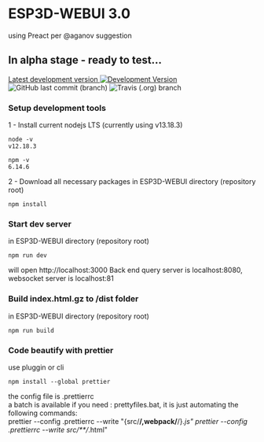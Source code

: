 # ESP3D-WEBUI 3.0
using Preact per @aganov suggestion

## In alpha stage - ready to test...

 [Latest development version ![Development Version](https://img.shields.io/badge/Devt-v3.0-yellow?style=plastic)](https://github.com/luc-github/ESP3D-WEBUI/tree/3.0)  ![GitHub last commit (branch)](https://img.shields.io/github/last-commit/luc-github/ESP3D-WEBUI/3.0?style=plastic)  ![Travis (.org) branch](https://img.shields.io/travis/luc-github/ESP3D-WEBUI/3.0?style=plastic)
   
### Setup development tools

1 - Install current nodejs LTS (currently using v13.18.3)   
```
node -v
v12.18.3

npm -v
6.14.6
```
    
2 - Download all necessary packages in ESP3D-WEBUI directory (repository root)
```
npm install
```

### Start dev server   
in ESP3D-WEBUI directory (repository root)   
```
npm run dev
```
will open http://localhost:3000
Back end query server is localhost:8080, websocket server is localhost:81

### Build index.html.gz to /dist folder    
in ESP3D-WEBUI directory (repository root)       
```
npm run build
```

### Code beautify with prettier
use pluggin or cli   

```
npm install --global prettier
```

the config file is .prettierrc  
a batch is available if you need : prettyfiles.bat, it is just automating the following commands:  
prettier --config .prettierrc --write "{src/**/,webpack/**/}*.js"
prettier --config .prettierrc --write src/**/*.html"



 
